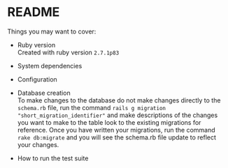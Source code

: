 # README


Things you may want to cover:

* Ruby version  
Created with ruby version `2.7.1p83` 

* System dependencies

* Configuration  

* Database creation  
To make changes to the database do not make changes directly to the `schema.rb` file, run the command 
`rails g migration "short_migration_identifier"` and make descriptions of the changes you want to make to the table
look to the existing migrations for reference. Once you have written your migrations, run the command `rake db:migrate`
and you will see the schema.rb file update to reflect your changes.

* How to run the test suite


